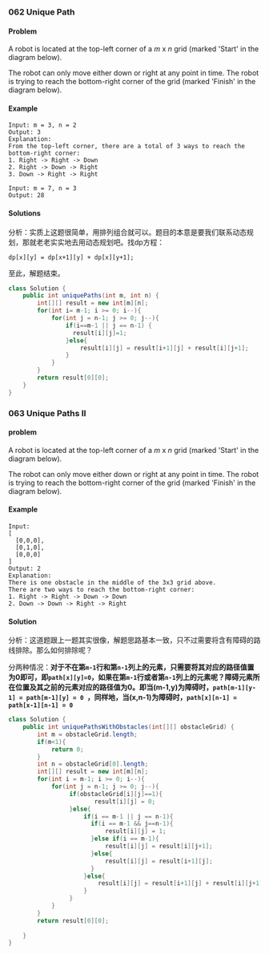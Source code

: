 ### 062 Unique Path

#### Problem

A robot is located at the top-left corner of a *m* x *n* grid (marked 'Start' in the diagram below).

The robot can only move either down or right at any point in time. The robot is trying to reach the bottom-right corner of the grid (marked 'Finish' in the diagram below).

#### Example

```
Input: m = 3, n = 2
Output: 3
Explanation:
From the top-left corner, there are a total of 3 ways to reach the bottom-right corner:
1. Right -> Right -> Down
2. Right -> Down -> Right
3. Down -> Right -> Right
```

```
Input: m = 7, n = 3
Output: 28
```



#### Solutions

分析：实质上这题很简单，用排列组合就可以。题目的本意是要我们联系动态规划，那就老老实实地去用动态规划吧。找dp方程：

```
dp[x][y] = dp[x+1][y] + dp[x][y+1];
```

至此，解题结束。

```Java
class Solution {
    public int uniquePaths(int m, int n) {
        int[][] result = new int[m][n];
        for(int i= m-1; i >= 0; i--){
            for(int j = n-1; j >= 0; j--){
                if(i==m-1 || j == n-1) {
                  result[i][j]=1;  
                }else{
                    result[i][j] = result[i+1][j] + result[i][j+1];
                }
            }
        }
        return result[0][0];
    }
}
```



### 063 Unique Paths II

#### problem

A robot is located at the top-left corner of a *m* x *n* grid (marked 'Start' in the diagram below).

The robot can only move either down or right at any point in time. The robot is trying to reach the bottom-right corner of the grid (marked 'Finish' in the diagram below).

#### Example

```
Input:
[
  [0,0,0],
  [0,1,0],
  [0,0,0]
]
Output: 2
Explanation:
There is one obstacle in the middle of the 3x3 grid above.
There are two ways to reach the bottom-right corner:
1. Right -> Right -> Down -> Down
2. Down -> Down -> Right -> Right
```

#### Solution

分析：这道题跟上一题其实很像，解题思路基本一致，只不过需要将含有障碍的路线排除。那么如何排除呢？

分两种情况：**对于不在第`m-1`行和第`n-1`列上的元素，只需要将其对应的路径值置为0即可，即`path[x][y]=0`，如果在第`m-1`行或者第`n-1`列上的元素呢？障碍元素所在位置及其之前的元素对应的路径值为0。即当(m-1,y)为障碍时，`path[m-1][y-1] = path[m-1][y] = 0 `，同样地，当(x,n-1)为障碍时，`path[x][n-1] = path[x-1][n-1] = 0 `**

```java
class Solution {
    public int uniquePathsWithObstacles(int[][] obstacleGrid) {
        int m = obstacleGrid.length;
        if(m<1){
            return 0;
        }
        int n = obstacleGrid[0].length;
        int[][] result = new int[m][n];
        for(int i = m-1; i >= 0; i--){
            for(int j = n-1; j >= 0; j--){
                 if(obstacleGrid[i][j]==1){
                        result[i][j] = 0;
                 }else{
                     if(i == m-1 || j == n-1){
                       if(i == m-1 && j==n-1){
                           result[i][j] = 1;
                       }else if(i == m-1){
                           result[i][j] = result[i][j+1];
                       }else{
                           result[i][j] = result[i+1][j];
                       }
                     }else{
                         result[i][j] = result[i+1][j] + result[i][j+1];
                     }
                 }
            }
        }
        return result[0][0];
        
    }
}
```

